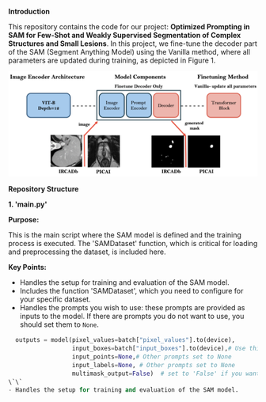 **Introduction**

This repository contains the code for our project: **Optimized Prompting in SAM for Few-Shot and Weakly Supervised Segmentation of Complex Structures and Small Lesions**. In this project, we fine-tune the decoder part of the SAM (Segment Anything Model) using the Vanilla method, where all parameters are updated during training, as depicted in Figure 1. 

![Figure 1/ SAM Setup](Figure1.png)

**Repository Structure**

**1. 'main.py'**

 **Purpose:**

This is the main script where the SAM model is defined and the training process is executed. The 'SAMDataset' function, which is critical for loading and preprocessing the dataset, is included here.
 
**Key Points:**

- Handles the setup for training and evaluation of the SAM model.
- Includes the function 'SAMDataset', which you need to configure for your specific dataset.
- Handles the prompts you wish to use: these prompts are provided as inputs to the model. If there are prompts you do not want to use, you should set them to `None`.
  
```python
  outputs = model(pixel_values=batch["pixel_values"].to(device),
                  input_boxes=batch["input_boxes"].to(device),# Use this prompt
                  input_points=None,# Other prompts set to None
                  input_labels=None, # Other prompts set to None
                  multimask_output=False)  # set to 'False' if you want one mask output
\`\`
- Handles the setup for training and evaluation of the SAM model.
